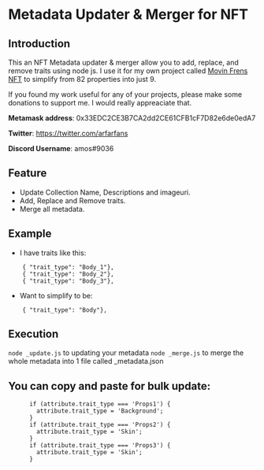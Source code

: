 # Metadata Updater & Merger for NFT

## Introduction
This an NFT Metadata updater & merger allow you to add, replace, and remove traits using node js.
I use it for my own project called [Movin Frens NFT](https://twitter.com/movinfrens) to simplify from 82 properties into just 9.

If you found my work useful for any of your projects, please make some donations to support me. I would really appreaciate that.

**Metamask address**: 0x33EDC2CE3B7CA2dd2CE61CFB1cF7D82e6de0edA7

**Twitter**: https://twitter.com/arfarfans

**Discord Username**: amos#9036

## Feature
- Update Collection Name, Descriptions and imageuri.
- Add, Replace and Remove traits.
- Merge all metadata.

## Example
* I have traits like this:
```
    { "trait_type": "Body_1"},
    { "trait_type": "Body_2"},
    { "trait_type": "Body_3"},
```
* Want to simplify to be:
```
    { "trait_type": "Body"},
```
## Execution

```node _update.js``` to updating your metadata
```node _merge.js``` to merge the whole metadata into 1 file called _metadata.json

## You can copy and paste for bulk update:

```
      if (attribute.trait_type === 'Props1') {
        attribute.trait_type = 'Background';
      }
      if (attribute.trait_type === 'Props2') {
        attribute.trait_type = 'Skin';
      }
      if (attribute.trait_type === 'Props3') {
        attribute.trait_type = 'Skin';
      }
      
 ```

